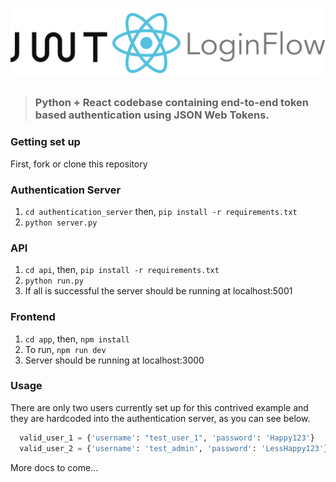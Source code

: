 # ![JWT Python React Login Flow](logo.png)

> ### Python + React codebase containing end-to-end token based authentication using JSON Web Tokens. 

### Getting set up

First, fork or clone this repository

### Authentication Server
1. ```cd authentication_server``` then, ```pip install -r requirements.txt```
2. ```python server.py```

### API
1. ```cd api```, then, ```pip install -r requirements.txt```
2. ```python run.py```
3. If all is successful the server should be running at localhost:5001

### Frontend
1. ```cd app```, then, ```npm install```
2. To run, ```npm run dev```
3. Server should be running at localhost:3000


### Usage

There are only two users currently set up for this contrived example and they are hardcoded into the authentication server, as you can see below.

```python
  valid_user_1 = {'username': "test_user_1", 'password': 'Happy123'}
  valid_user_2 = {'username': 'test_admin', 'password': 'LessHappy123'}
```

More docs to come...
